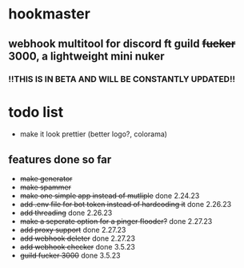 # hookmaster
## webhook multitool for discord ft guild ~~fucker~~ 3000, a lightweight mini nuker
### !!THIS IS IN BETA AND WILL BE CONSTANTLY UPDATED!!
# todo list
* make it look prettier (better logo?, colorama)
## features done so far
* ~~make generator~~  
* ~~make spammer~~
* ~~make one simple app instead of mutliple~~ done 2.24.23  
* ~~add .env file for bot token instead of hardcoding it~~ done 2.26.23  
* ~~add threading~~ done 2.26.23  
* ~~make a seperate option for a pinger flooder?~~ done 2.27.23  
* ~~add proxy support~~ done 2.27.23  
* ~~add webhook deleter~~ done 2.27.23  
* ~~add webhook checker~~ done 3.5.23  
* ~~guild fucker 3000~~ done 3.5.23
